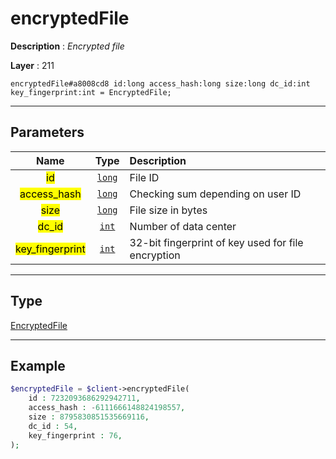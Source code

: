 # encryptedFile

**Description** : *Encrypted file*

**Layer** : 211

```tl
encryptedFile#a8008cd8 id:long access_hash:long size:long dc_id:int key_fingerprint:int = EncryptedFile;
```

---

## Parameters

| Name | Type | Description |
| :---: | :---: | :--- |
| <mark>id</mark> | [`long`](type/long) | File ID |
| <mark>access_hash</mark> | [`long`](type/long) | Checking sum depending on user ID |
| <mark>size</mark> | [`long`](type/long) | File size in bytes |
| <mark>dc_id</mark> | [`int`](type/int) | Number of data center |
| <mark>key_fingerprint</mark> | [`int`](type/int) | 32-bit fingerprint of key used for file encryption |

---

## Type

[EncryptedFile](type/EncryptedFile)

---

## Example

```php
$encryptedFile = $client->encryptedFile(
	id : 7232093686292942711,
	access_hash : -6111666148824198557,
	size : 8795830851535669116,
	dc_id : 54,
	key_fingerprint : 76,
);
```